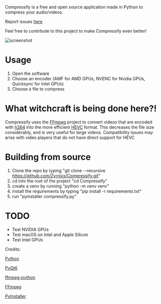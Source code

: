 Compressify is a free and open source application made in Python to compress your audio/videos.

Report issues [here](https://github.com/Zyrnixx/Compressify/issues)

Feel free to contribute to this project to make Compressify even better!

![screenshot](https://raw.githubusercontent.com/Zyrnixx/Compressify/main/screenshot.png?token=GHSAT0AAAAAACURD5IVDR5OGQOBLM7IJV22ZWKMUNA)
# Usage
1. Open the software
2. Choose an encoder (AMF for AMD GPUs, NVENC for Nvidia GPUs, Quicksync for Intel GPUs)
3. Choose a file to compress

# What witchcraft is being done here?!
Compressify uses the [FFmpeg](https://ffmpeg.org/) project to convert videos that are encoded with [h264](https://en.wikipedia.org/wiki/Advanced_Video_Coding) into the more efficient [HEVC](https://en.wikipedia.org/wiki/High_Efficiency_Video_Coding) format. This decreases the file size considerably, and is very useful for large videos. Compatibility issues may arise with video players that do not have direct support for HEVC

# Building from source
1. Clone the repo by typing "git clone --recursive https://github.com/Zyrnixx/Compressify.git"
2. cd into the root of the project "cd Compressify"
3. create a venv by running "python -m venv venv"
4. install the requirements by typing "pip install -r requirements.txt"
5. run "pyinstaller compressify.py"

# TODO
* Test NVIDIA GPUs
* Test macOS on Intel and Apple Silicon
* Test Intel GPUs


Credits:

[Python](https://www.python.org/)

[PyQt6](https://pypi.org/project/PySide6/)

[ffmpeg-python](https://pypi.org/project/ffmpeg-python/)

[FFmpeg](https://ffmpeg.org/)

[PyInstaller](https://pypi.org/project/pyinstaller/)
